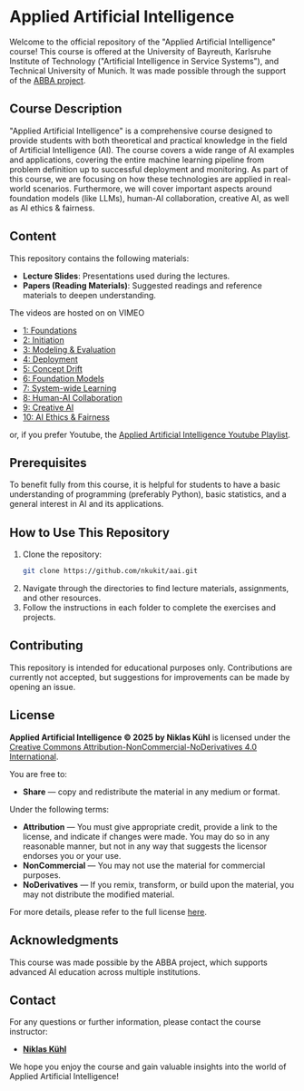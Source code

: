 # Applied Artificial Intelligence

Welcome to the official repository of the "Applied Artificial Intelligence" course! This course is offered at the University of Bayreuth, Karlsruhe Institute of Technology ("Artificial Intelligence in Service Systems"), and Technical University of Munich. It was made possible through the support of the [ABBA project](https://abba-project.de/).

## Course Description

"Applied Artificial Intelligence" is a comprehensive course designed to provide students with both theoretical and practical knowledge in the field of Artificial Intelligence (AI). The course covers a wide range of AI examples and applications, covering the entire machine learning pipeline from problem definition up to successful deployment and monitoring. As part of this course, we are focusing on how these technologies are applied in real-world scenarios. Furthermore, we will cover important aspects around foundation models (like LLMs), human-AI collaboration, creative AI, as well as AI ethics & fairness.

## Content

This repository contains the following materials:

- **Lecture Slides**: Presentations used during the lectures.
- **Papers (Reading Materials)**: Suggested readings and reference materials to deepen understanding.

The videos are hosted on on VIMEO

- [1: Foundations](https://vimeo.com/1066487974?share=copy)
- [2: Initiation](https://vimeo.com/1066488322?share=copy)
- [3: Modeling & Evaluation](https://vimeo.com/1066488778?share=copy)
- [4: Deployment](https://vimeo.com/1066490008?share=copy)
- [5: Concept Drift](https://vimeo.com/1066490978?share=copy)
- [6: Foundation Models](https://vimeo.com/1066491926?share=copy)
- [7: System-wide Learning](https://vimeo.com/1066492928?share=copy)
- [8: Human-AI Collaboration](https://vimeo.com/1066525393?share=copy)
- [9: Creative AI](https://vimeo.com/1066494072?share=copy)
- [10: AI Ethics & Fairness](https://vimeo.com/1066496200?share=copy)

or, if you prefer Youtube, the [Applied Artificial Intelligence Youtube Playlist](https://bit.ly/aaiyoutube).

## Prerequisites

To benefit fully from this course, it is helpful for students to have a basic understanding of programming (preferably Python), basic statistics, and a general interest in AI and its applications.

## How to Use This Repository

1. Clone the repository:
    ```bash
    git clone https://github.com/nkukit/aai.git
    ```
2. Navigate through the directories to find lecture materials, assignments, and other resources.
3. Follow the instructions in each folder to complete the exercises and projects.

## Contributing

This repository is intended for educational purposes only. Contributions are currently not accepted, but suggestions for improvements can be made by opening an issue.

## License

**Applied Artificial Intelligence © 2025 by Niklas Kühl** is licensed under the [Creative Commons Attribution-NonCommercial-NoDerivatives 4.0 International](https://creativecommons.org/licenses/by-nc-nd/4.0/).

You are free to:

- **Share** — copy and redistribute the material in any medium or format.

Under the following terms:

- **Attribution** — You must give appropriate credit, provide a link to the license, and indicate if changes were made. You may do so in any reasonable manner, but not in any way that suggests the licensor endorses you or your use.
- **NonCommercial** — You may not use the material for commercial purposes.
- **NoDerivatives** — If you remix, transform, or build upon the material, you may not distribute the modified material.

For more details, please refer to the full license [here](https://creativecommons.org/licenses/by-nc-nd/4.0/).

## Acknowledgments

This course was made possible by the ABBA project, which supports advanced AI education across multiple institutions.

## Contact

For any questions or further information, please contact the course instructor:

- **[Niklas Kühl](HTTP://niklas.xyz)**  

We hope you enjoy the course and gain valuable insights into the world of Applied Artificial Intelligence!
